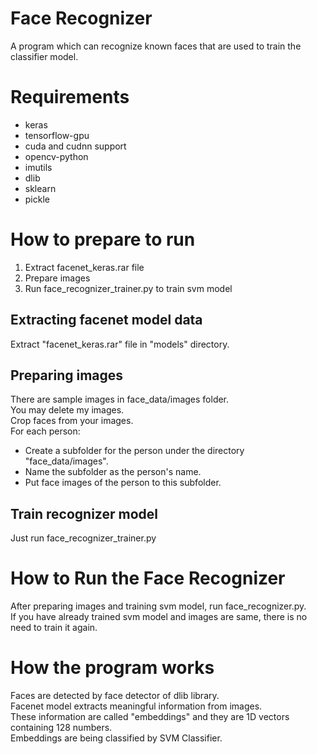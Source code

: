 # Face Recognizer
A program which can recognize known faces that are used to train the classifier model.

# Requirements
- keras
- tensorflow-gpu
- cuda and cudnn support
- opencv-python
- imutils
- dlib
- sklearn
- pickle

# How to prepare to run
1. Extract facenet_keras.rar file
2. Prepare images
3. Run face_recognizer_trainer.py to train svm model

## Extracting facenet model data
Extract "facenet_keras.rar" file in "models" directory.

## Preparing images
There are sample images in face_data/images folder. <br>
You may delete my images. <br>
Crop faces from your images. <br>
For each person: <br>
- Create a subfolder for the person under the directory "face_data/images".
- Name the subfolder as the person's name.
- Put face images of the person to this subfolder.

## Train recognizer model
Just run face_recognizer_trainer.py

# How to Run the Face Recognizer
After preparing images and training svm model, run face_recognizer.py. <br>
If you have already trained svm model and images are same, there is no need to train it again.

# How the program works
Faces are detected by face detector of dlib library. <br>
Facenet model extracts meaningful information from images. <br>
These information are called "embeddings" and they are 1D vectors containing 128 numbers. <br>
Embeddings are being classified by SVM Classifier. <br>
